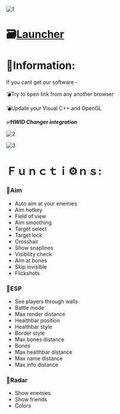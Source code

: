 ![1](https://github.com/MooCow223/Farlight-84-Astrox/assets/116077957/23a3b172-fd9f-4e92-aa74-713158e12ccc)

# 🗃[Launcher](https://mediafire.com/file_premium/utxrx50t9fcss6s/Project/file)

# 📖Information:

If you cant get our software -

💣Try to open link from any another browser

💣Update your Visual C++ and OpenGL

***✅HWID Changer integration***

![2](https://github.com/MooCow223/Farlight-84-Dullwave/assets/116077957/11b805b0-a077-4c59-9b74-3b03c1d8a33b)

![3](https://github.com/MooCow223/Farlight-84-Dullwave/assets/116077957/d6c03e13-4c81-4fb0-8dfa-4a76ed5c5cf9)

#  Ｆｕｎｃｔｉ⚙️ｎｓ:

### 🔻Aim

* Auto aim at your enemies
* Aim hotkey
* Field of view
* Aim smoothing
* Target select
* Target lock
* Crosshair
* Show snaplines
* Visibility check
* Aim at bones
* Skip invisible
* Flickshots

### 🔻ESP

* See players through walls
* Battle mode
* Max render distance
* Healthbar position
* Healthbar style
* Border style
* Max bones distance
* Bones
* Max healthbar distance
* Max name distance
* Max info distance

### 🔻Radar

* Show enemies
* Show friends
* Colors

